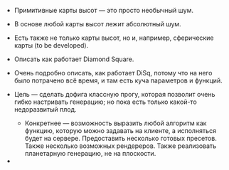- Примитивные карты высот — это просто необычный шум.

- В основе любой карты высот лежит абсолютный шум.

- Есть также не только карты высот, но и, например, сферические карты (to be developed).

- Описать как работает Diamond Square.

- Очень подробно описать, как работает DiSq, потому что на него было потрачено всё время, и там есть куча параметров и функций.

- Цель — сделать дофига классную прогу, которая позволит очень гибко настривать генерацию; но пока есть только какой-то недоразвитый плод.

  - Конкретнее — возможность выразить любой алгоритм как функцию, которую можно задавать на клиенте, а исполняться будет на сервере. Предоставить несколько готовых пресетов. Также несколько возможных рендереров.
    Также реализовать планетарную генерацию, не на плоскости.

- 